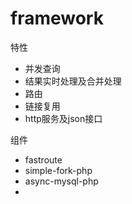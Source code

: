 # framework

特性

+ 并发查询
+ 结果实时处理及合并处理
+ 路由
+ 链接复用
+ http服务及json接口

组件

+ fastroute
+ simple-fork-php
+ async-mysql-php
+ 